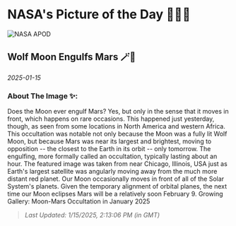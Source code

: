 
# NASA's Picture of the Day 🧑‍🚀💫

  ![NASA APOD](https://apod.nasa.gov/apod/image/2501/MoonMars_Sultan_960.jpg)
  
  ## Wolf Moon Engulfs Mars 🪄🌌
  
  _2025-01-15_
  
  ### About The Image ✨: 
  
  Does the Moon ever engulf Mars? Yes, but only in the sense that it moves in front, which happens on rare occasions.  This happened just yesterday, though, as seen from some locations in North America and western Africa.  This occultation was notable not only because the Moon was a fully lit Wolf Moon, but because Mars was near its largest and brightest, moving to opposition -- the closest to the Earth in its orbit -- only tomorrow.  The engulfing, more formally called an occultation, typically lasting about an hour. The featured image was taken from near Chicago, Illinois, USA just as Earth's largest satellite was angularly moving away from the much more distant red planet. Our  Moon occasionally moves in front of all of the Solar System's planets.  Given the temporary alignment of orbital planes, the next time our Moon eclipses Mars will be a relatively soon February 9.   Growing Gallery: Moon-Mars Occultation in January 2025
  
  
  
  > _Last Updated: 1/15/2025, 2:13:06 PM (in GMT)_
  